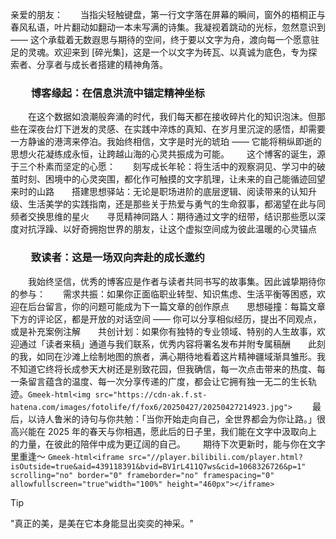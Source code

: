 亲爱的朋友：​
&emsp;&emsp;当指尖轻触键盘，第一行文字落在屏幕的瞬间，窗外的梧桐正与春风私语，叶片翻动如翻动一本未写满的诗集。我凝视着跳动的光标，忽然意识到 —— 这个承载着无数遐思与期待的空间，终于要以文字为舟，渡向每一个愿意驻足的灵魂。欢迎来到 [碎光集]，这是一个以文字为砖瓦、以真诚为底色，专为探索者、分享者与成长者搭建的精神角落。​
### &emsp;&emsp;博客缘起：在信息洪流中锚定精神坐标​
&emsp;&emsp;在这个数据如浪潮般奔涌的时代，我们每天都在接收碎片化的知识泡沫。但那些在深夜台灯下迸发的灵感、在实践中淬炼的真知、在岁月里沉淀的感悟，却需要一方静谧的港湾来停泊。我始终相信，文字是时光的琥珀 —— 它能将稍纵即逝的思想火花凝练成永恒，让跨越山海的心灵共振成为可能。​
&emsp;&emsp;这个博客的诞生，源于三个朴素而坚定的心愿：​
&emsp;&emsp;刻写成长年轮：将生活中的观察洞见、学习中的破茧时刻、困境中的心灵突围，都化作可触摸的文字肌理，让未来的自己能循迹回望来时的山路​
&emsp;&emsp;搭建思想驿站：无论是职场进阶的底层逻辑、阅读带来的认知升级、生活美学的实践指南，还是那些关于热爱与勇气的生命叙事，都渴望在此与同频者交换思维的星火​
&emsp;&emsp;寻觅精神同路人：期待通过文字的纽带，结识那些愿以深度对抗浮躁、以好奇拥抱世界的朋友，让这个虚拟空间成为彼此温暖的心灵锚点​
### &emsp;&emsp;致读者：这是一场双向奔赴的成长邀约​
&emsp;&emsp;我始终坚信，优秀的博客应是作者与读者共同书写的故事集。因此诚挚期待你的参与：​
&emsp;&emsp;需求共振：如果你正面临职业转型、知识焦虑、生活平衡等困惑，欢迎在后台留言，你的问题可能成为下一篇文章的创作原点​
&emsp;&emsp;思想碰撞：每篇文章下方的评论区，都是开放的对话空间 —— 你可以分享相似经历，提出不同观点，或是补充案例注解​
&emsp;&emsp;共创计划：如果你有独特的专业领域、特别的人生故事，欢迎通过「读者来稿」通道与我们联系，优秀内容将署名发布并附专属稿酬​
&emsp;&emsp;此刻的我，如同在沙滩上绘制地图的旅者，满心期待地看着这片精神疆域渐具雏形。我不知道它终将长成参天大树还是别致花园，但我确信，每一次点击带来的热度、每一条留言蕴含的温度、每一次分享传递的广度，都会让它拥有独一无二的生长轨迹。​
`Gmeek-html<img src="https://cdn-ak.f.st-hatena.com/images/fotolife/f/fox6/20250427/20250427214923.jpg">`
&emsp;&emsp;最后，以诗人鲁米的诗句与你共勉：「当你开始走向自己，全世界都会为你让路。」很高兴能在 2025 年的春天与你相遇，愿此后的日子里，我们能在文字中汲取向上的力量，在彼此的陪伴中成为更辽阔的自己。​
&emsp;&emsp;期待下次更新时，能与你在文字里重逢～
`Gmeek-html<iframe src="//player.bilibili.com/player.html?isOutside=true&aid=439118391&bvid=BV1rL411Q7ws&cid=1068326726&p=1" scrolling="no" border="0" frameborder="no" framespacing="0" allowfullscreen="true"width="100%" height="460px"></iframe>`
> [!TIP]
> "真正的美，是美在它本身能显出奕奕的神采。"